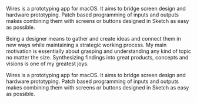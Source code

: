 Wires is a prototyping app for macOS. It aims to bridge screen design and hardware prototyping. Patch based programming of inputs and outputs makes combining them with screens or buttons designed in Sketch as easy as possible.

Being a designer means to gather and create ideas and connect them in new ways while maintaining a strategic working process. My main motivation is essentially about grasping and understanding any kind of topic no matter the size. Synthesizing findings into great products, concepts and visions is one of my greatest joys.

Wires is a prototyping app for macOS. It aims to bridge screen design and hardware prototyping. Patch based programming of inputs and outputs makes combining them with screens or buttons designed in Sketch as easy as possible.

